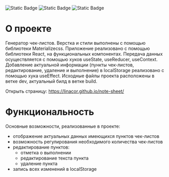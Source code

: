 ![Static Badge](https://img.shields.io/badge/CSS-3-blue) ![Static Badge](https://img.shields.io/badge/JavaScript-ES6-yellow) ![Static Badge](https://img.shields.io/badge/React-18-blue)


# О проекте
Генератор чек-листов. Верстка и стили выполнены с помощью библиотеки Materializecss. Приложение реализовано с помощью библиотеки React, на функциональных компонентах. 
Передача данных осуществляется с помощью хуков useState, useReducer, useContext. 
Добавление актуальной информации (пункты чек-листов, редактирование, удаление и выполнение) в localStorage реализовано с помощью хука useEffect.
Исходные файлы проекта расположены в ветке dev, актуальный билд в ветке build.

Открыть страницу: https://linacor.github.io/note-sheet/

# Функциональность
Основные возможности, реализованные в проекте:
- отображение актуальных данных имеющихся пунктов чек-листов
- возможность регулирования необходимого количества чек-листов
- редактирование пунктов:
    - отметка о выполнении
    - редактирование текста пункта
    - удаление пункта
- запись всех изменений в localStorage